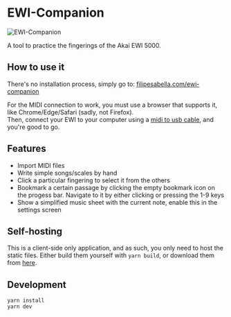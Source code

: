 # EWI-Companion
![EWI-Companion](https://user-images.githubusercontent.com/33415/187092315-ff656988-72b6-4055-bf65-9ca3358114c5.png)

A tool to practice the fingerings of the Akai EWI 5000.

## How to use it

There's no installation process, simply go to: [filipesabella.com/ewi-companion](https://filipesabella.com/ewi-companion)

For the MIDI connection to work, you must use a browser that supports it, like Chrome/Edge/Safari (sadly, not Firefox).  
Then, connect your EWI to your computer using a [midi to usb cable](https://search.brave.com/images?q=midi+to+usb+cable), and you're good to go.

## Features

* Import MIDI files
* Write simple songs/scales by hand
* Click a particular fingering to select it from the others
* Bookmark a certain passage by clicking the empty bookmark icon on the progess bar. Navigate to it by either clicking or pressing the 1-9 keys
* Show a simplified music sheet with the current note, enable this in the settings screen

## Self-hosting

This is a client-side only application, and as such, you only need to host the static files.
Either build them yourself with `yarn build`, or download them from [here](https://github.com/filipesabella/ewi-companion/tree/build/docs).

## Development

```
yarn install
yarn dev
```
